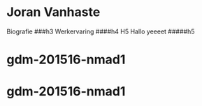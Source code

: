 Joran Vanhaste
=================
Biografie
###h3
Werkervaring
####h4
H5
Hallo
yeeeet
#####h5
# gdm-201516-nmad1
# gdm-201516-nmad1
